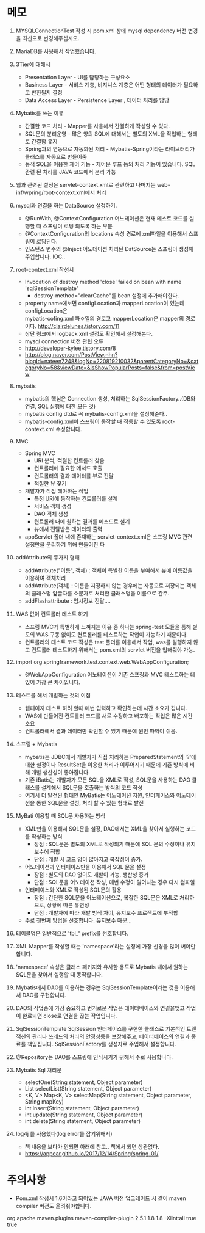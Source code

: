 # 메모

1. MYSQLConnectionTest 작성 시 pom.xml 상에 mysql dependency 버전 변경을 최신으로 변경해주십시오.
2. MariaDB를 사용해서 작업했습니다.
3. 3Tier에 대해서
	* Presentation Layer - UI를 담당하는 구성요소
	* Business Layer - 서비스 계층, 비지니스 계층은 어떤 형태의 데이터가 필요하고 반환될지 결정
	* Data Access Layer - Persistence Layer , 데이터 처리를 담당

4. Mybatis를 쓰는 이유
	* 간결한 코드 처리 - Mapper를 사용해서 간결하게 작성할 수 있다.
	* SQL문의 분리운영 - 많은 양의 SQL에 대해서는 별도의 XML을 작업하는 형태로 간결함 유지
	* Spring과의 연동으로 자동화된 처리 - Mybatis-Spring이라는 라이브러리가 클래스를 자동으로 만들어줌
	* 동적 SQL을 이용한 제어 기능 - 제어문 루프 등의 처리 기능이 있습니다. SQL 관련 된 처리를 JAVA 코드에서 분리 가능

5. 웹과 관련된 설정은 servlet-context.xml로 관련하고 나머지는 web-inf/wpring/root-context.xml에서 처리

6. mysql과 연결을 하는 DataSource 설정하기.
	* @RunWith, @ContextConfiguration 어노테이션은 현재 테스트 코드를 실행할 때 스프링이 로딩 되도록 하는 부분
	* @ContextConfiguration의 locations 속성 경로에 xml파일을 이용해서 스프링이 로딩된다.
	* 인스턴스 변수의 @Inject 어노테이션 처리된 DatSource는 스프링이 생성해 주입합니다. IOC..
	
7. root-context.xml 작성시
	* Invocation of destroy method 'close' failed on bean with name 'sqlSessionTemplate'
		* destroy-method="clearCache"를 bean 설정에 추가해야한다.
	* property name에보면 configLocation과 mapperLocation이 있는데 configLocation은 		
	  mybatis-cofing.xml 파ㅇ일의 경로고 mapperLocation은  mapper의 경로이다.
	  http://clairdelunes.tistory.com/11
	* 상단 링크에서 logback xml 설정도 확인해서 설정해본다.
	* mysql connection 버전 관련 오류 
	- http://developer-kylee.tistory.com/8
	- http://blog.naver.com/PostView.nhn?blogId=nateen7248&logNo=220819210032&parentCategoryNo=&categoryNo=58&viewDate=&isShowPopularPosts=false&from=postView
	
8. mybatis
	* mybatis의 핵심은 Connection 생성, 처리하는 SqlSessionFactory..(DB와 연결, SQL 실행에 대한 모든 것)
	* mybatis config dtd로 꼭 mybatis-config.xml을 설정해준다..
	* mybatis-config.xml이 스프링이 동작할 때 작동할 수 있도록 root-context.xml 수정합니다.
	
9. MVC
	* Spring MVC
		* URI 분석, 적절한 컨트롤러 찾음
		* 컨트롤러에 필요한 메서드 호출
		* 컨트롤러의 결과 데이터를 뷰로 전달
		* 적절한 뷰 찾기
	* 개발자가 직접 해야하는 작업
		* 특정 URI에 동작하는 컨트롤러를 설계
		* 서비스 객체 생성
		* DAO 객체 생성
		* 컨트롤러 내에 원하는 결과를 메소드로 설계
		* 뷰에서 전달받은 데이터의 출력
	* appServlet 폴더 내에 존재하는 servlet-context.xml은 스프링 MVC 관련 설정만을 분리하기 위해 만들어진 파

10. addAttribute의 두가지 형태
	* addAttribute("이름", 객체) : 객체이 특별한 이름을 부여해서 뷰에 이름값을 이용하여 객체처리
	* addAttribute(객체) : 이름을 지정하지 않는 경우에는 자동으로 저장되는 객체의 클래스명 앞글자를 소문자로 처리한 클래스명을 이름으로 간주.
	* addFlashattribute : 임시정보 전달....
	
11. WAS 없이 컨트롤러 테스트 하기
	* 스프링 MVC가 특별하게 느껴지는 이유 중 하나는 spring-test 모듈을 통해 별도의 WAS 구동 없이도 컨트롤러를 테스트하는 작업이 가능하기 때문이다.
	* 컨트롤러의 테스트 코드 작성은 test 폴더를 이용해서 작업, was를 실행하지 않고 컨트롤러 테스트하기 위해서는 pom.xml의 servlet 버전을 업해줘야 가능.

12. import org.springframework.test.context.web.WebAppConfiguration;
	* @WebAppConfiguration 어노테이션이 기존 스프링과 MVC 테스트하는 데 있어 가장 큰 차이입니다.
	
13. 테스트를 해서 개발하는 것의 이점
	* 웹페이지 테스트 하려 할때 매번 입력하고 확인하는데 시간 소요가 깁니다.
	* WAS에 만들어진 컨트롤러 코드를 새로 수정하고 배포하는 작업은 많은 시간 소요
	* 컨트롤러에서 결과 데이터만 확인할 수 있기 때문에 원인 파악이 쉬움. 

14. 스프링 + Mybatis
	* mybatis는 JDBC에서 개발자가 직접 처리하는 PreparedStatement의 '?'에 대한 설정이나 ResultSet을 이용한 처리가 이루어지기 때문에 기존 방식에 비해 
	    개발 생산성이 좋아집니다.
	* 기존 iBatis는 개발자가 모든 SQL을 XML로 작성, SQL문을 사용하는 DAO 클래스를 설계해서 SQL문을 호출하는 방식의 코드 작성
	* 여기서 더 발전된 형태인 MyBatis는 어노테이션 지원, 인터페이스와 어노테이션을 통한 SQL문을 설정, 처리 할 수 있는 형태로 발전
	
15. MyBati 이용할 때 SQL문 사용하는 방식
	* XML만을 이용해서 SQL문을 설정, DAO에서는 XML을 찾아서 실행하는 코드를 작성하는 방식
		* 장점 : SQL문은 별도의 XML로 작성되기 때문에 SQL 문의 수정이나 유지보수에 적합
		* 단점 : 개발 시 코드 양이 많아지고 복잡성이 증가.
	* 어노테이션과 인터페이스만을 이용해서 SQL 문을 설정
		* 장점 : 별도의 DAO 없이도 개발이 가능, 생산성 증가
		* 단점 : SQL문을 어노테이션 작성, 매번 수정이 일어나는 경우 다시 컴파일
	* 인터페이스와 XML로 작성된 SQL문의 활용
		* 장점 : 간단한 SQL문을 어노테이션으로, 복잡한 SQL문은 XML로 처리하므로, 상황에 따른 유연성
		* 단점 : 개발자에 따라 개발 방식 차이, 유지보수 프로젝트에 부적합
	* 주로  첫번째 방법을 선호합니다. 유지보수 때문...
	
16. 테이블명은 일반적으로 'tbl_' prefix를 선호합니다.
		
17. XML Mapper를 작성할 때는 'namespace'라는 설정에 가장 신경을 많이 써야만 합니다.
18. 'namespace' 속성은 클래스 패키지와 유사한 용도로 Mybatis 내에서 원하는 SQL문을 찾아서 실행할 때 동작합니다.
19. Mybatis에서 DAO를 이용하는 경우는 SqlSessionTemplate이라는 것을 이용해서 DAO를 구현합니다.
20. DAO의 작업중에 가장 중요하고 번거로운 작업은 데이터베이스와 연결을맺고 작업이 완료되면 close로 연결을 끊는 작업입니다.
21. SqlSessionTemplate SqlSession 인터페이스를 구현한 클래스로 기본적인 트랜잭션의 관리나 쓰레드의 처리의 안정성등을 보장해주고, 
	데이터베이스의 연결과 종료를 책임집니다. SqlSessionFactory를 생성자로 주입해서 설정합니다.

22. @Repository는 DAO를 스프링에 인식시키기 위해서 주로 사용합니다.

23. Mybatis Sql 처리문
	* <T> selectOne(String statement, Object parameter)
	* <E> List<E> selectList(String statement, Object parameter)
	* <K, V> Map<K, V> selectMap(String statement, Object parameter, String mapKey)
	* int insert(String statement, Object parameter)
	* int update(String statement, Object parameter)
	* int delete(String statement, Object parameter)
	

24. log4j 를 사용했다(log error를 잡기위해서)
	* 책 내용을 보다가 안되면 아래에 참고.. 책에서 되면 상관없다.
	* https://appear.github.io/2017/12/14/Spring/spring-01/
	


# 주의사항

* Pom.xml 작성시 1.6이라고 되어있는 JAVA 버전 업그레이드 시 같이 maven compiler 버전도 올려줘야합니다.

<plugin>
    <groupId>org.apache.maven.plugins</groupId>
    <artifactId>maven-compiler-plugin</artifactId>
    <version>2.5.1</version>
    <configuration>
        <source>1.8</source>
        <target>1.8</target>
        <compilerArgument>-Xlint:all</compilerArgument>
        <showWarnings>true</showWarnings>
        <showDeprecation>true</showDeprecation>
    </configuration>
</plugin>